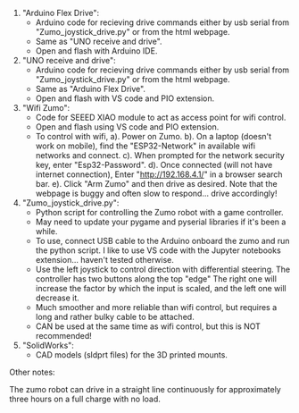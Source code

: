 1. "Arduino Flex Drive":
   - Arduino code for recieving drive commands either by usb serial from "Zumo_joystick_drive.py" or from the html webpage.
   - Same as "UNO receive and drive".
   - Open and flash with Arduino IDE.
2. "UNO receive and drive":
   - Arduino code for recieving drive commands either by usb serial from "Zumo_joystick_drive.py" or from the html webpage.
   - Same as "Arduino Flex Drive".
   - Open and flash with VS code and PIO extension.
3. "Wifi Zumo":
   - Code for SEEED XIAO module to act as access point for wifi control.
   - Open and flash using VS code and PIO extension.
   - To control with wifi,
       a). Power on Zumo.
       b). On a laptop (doesn't work on mobile), find the "ESP32-Network" in available wifi networks and connect.
       c). When prompted for the network security key, enter "Esp32-Password".
       d). Once connected (will not have internet connection), Enter "http://192.168.4.1/" in a browser search bar.
       e). Click "Arm Zumo" and then drive as desired. Note that the webpage is buggy and often slow to respond... drive accordingly!
4. "Zumo_joystick_drive.py":
   - Python script for controlling the Zumo robot with a game controller.
   - May need to update your pygame and pyserial libraries if it's been a while.
   - To use, connect USB cable to the Arduino onboard the zumo and run the python script. I like to use VS code with the Jupyter notebooks extension... haven't tested otherwise.
   - Use the left joystick to control direction with differential steering. The controller has two buttons along the top "edge" The right one will increase the factor by which the input is scaled, and the left one will decrease it.
   - Much smoother and more reliable than wifi control, but requires a long and rather bulky cable to be attached.
   - CAN be used at the same time as wifi control, but this is NOT recommended! 
5. "SolidWorks":
   - CAD models (sldprt files) for the 3D printed mounts. 


Other notes:

The zumo robot can drive in a straight line continuously for approximately three hours on a full charge with no load. 

